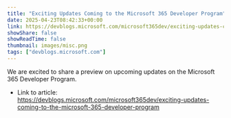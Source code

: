 ```yaml
---
title: "Exciting Updates Coming to the Microsoft 365 Developer Program"
date: 2025-04-23T08:42:33+00:00
link: https://devblogs.microsoft.com/microsoft365dev/exciting-updates-coming-to-the-microsoft-365-developer-program
showShare: false
showReadTime: false
thumbnail: images/misc.png
tags: ["devblogs.microsoft.com"]
---
```

We are excited to share a preview on upcoming updates on the Microsoft 365 Developer Program.

- Link to article: https://devblogs.microsoft.com/microsoft365dev/exciting-updates-coming-to-the-microsoft-365-developer-program